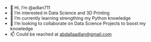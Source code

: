 - 👋 Hi, I’m @adlan711
- 👀 I’m interested in Data Science and 3D Printing 
- 🌱 I’m currently learning strengthing my Python knowledge
- 💞️ I’m looking to collaborate on Data Science Projects to boost my knowledge
- 📫 Could be reached at abdallaadlan@gmail.com

<!---
adlan711/adlan711 is a ✨ special ✨ repository because its `README.md` (this file) appears on your GitHub profile.
You can click the Preview link to take a look at your changes.
--->
